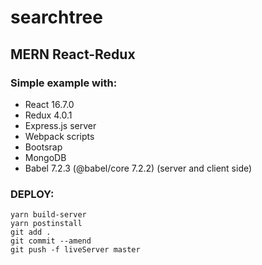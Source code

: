 # searchtree
## MERN React-Redux 

### Simple example with:

 * React 16.7.0
 * Redux 4.0.1
 * Express.js server 
 * Webpack scripts
 * Bootsrap
 * MongoDB
 * Babel 7.2.3 (@babel/core 7.2.2) (server and client side)


### DEPLOY:

    yarn build-server
    yarn postinstall
    git add .
    git commit --amend
    git push -f liveServer master   

